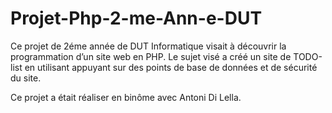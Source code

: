 # Projet-Php-2-me-Ann-e-DUT
Ce projet de 2éme année de DUT Informatique visait à découvrir la programmation d’un site web en PHP. Le sujet visé a créé un site de TODO-list en utilisant appuyant sur des points de base de données et de sécurité du site.  

Ce projet a était réaliser en binôme avec Antoni Di Lella.
